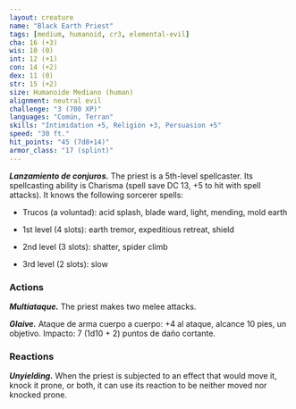 ```yaml
---
layout: creature
name: "Black Earth Priest"
tags: [medium, humanoid, cr3, elemental-evil]
cha: 16 (+3)
wis: 10 (0)
int: 12 (+1)
con: 14 (+2)
dex: 11 (0)
str: 15 (+2)
size: Humanoide Mediano (human)
alignment: neutral evil
challenge: "3 (700 XP)"
languages: "Común, Terran"
skills: "Intimidation +5, Religión +3, Persuasion +5"
speed: "30 ft."
hit_points: "45 (7d8+14)"
armor_class: "17 (splint)"
---
```


***Lanzamiento de conjuros.*** The priest is a 5th-level spellcaster. Its spellcasting ability is Charisma (spell save DC 13, +5 to hit with spell attacks). It knows the following sorcerer spells:

* Trucos (a voluntad): acid splash, blade ward, light, mending, mold earth

* 1st level (4 slots): earth tremor, expeditious retreat, shield

* 2nd level (3 slots): shatter, spider climb

* 3rd level (2 slots): slow

### Actions

***Multiataque.*** The priest makes two melee attacks.

***Glaive.*** Ataque de arma cuerpo a cuerpo: +4 al ataque, alcance 10 pies, un objetivo. Impacto: 7 (1d10 + 2) puntos de daño cortante.

### Reactions

***Unyielding.*** When the priest is subjected to an effect that would move it, knock it prone, or both, it can use its reaction to be neither moved nor knocked prone.